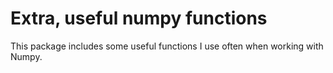 # Extra, useful numpy functions

This package includes some useful functions I use often when working with Numpy.
